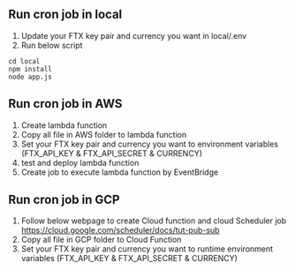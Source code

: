 ## Run cron job in local
1. Update your FTX key pair and currency you want in local/.env
2. Run below script
```
cd local
npm install
node app.js
```
## Run cron job in AWS
1. Create lambda function
2. Copy all file in AWS folder to lambda function
3. Set your FTX key pair and currency you want to environment variables (FTX_API_KEY & FTX_API_SECRET & CURRENCY)
4. test and deploy lambda function
5. Create job to execute lambda function by EventBridge

## Run cron job in GCP
1. Follow below webpage to create Cloud function and cloud Scheduler job
https://cloud.google.com/scheduler/docs/tut-pub-sub
2. Copy all file in GCP folder to Cloud Function
3. Set your FTX key pair and currency you want to runtime environment variables (FTX_API_KEY & FTX_API_SECRET & CURRENCY)
